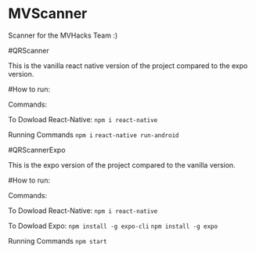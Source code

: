 # MVScanner

Scanner for the MVHacks Team :)

#QRScanner

This is the vanilla react native version of the project compared to the expo version.

#How to run:

Commands:

To Dowload React-Native:
```npm i react-native```

Running Commands
```npm i```
```react-native run-android```

#QRScannerExpo

This is the expo version of the project compared to the vanilla version.

#How to run:

Commands:

To Dowload React-Native:
```npm i react-native```

To Dowload Expo:
```npm install -g expo-cli```
```npm install -g expo```

Running Commands
```npm start```
